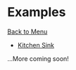 # Examples

[Back to Menu](../README.md/#table-of-contents)

* [Kitchen Sink](examples/kitchen.md)

...More coming soon!


